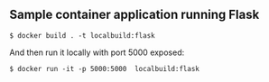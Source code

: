 ## Sample container application running Flask

```text
$ docker build . -t localbuild:flask
```

And then run it locally with port 5000 exposed:

```
$ docker run -it -p 5000:5000  localbuild:flask
```
